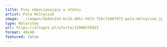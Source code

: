 ```yaml
---
title: Pies odpoczywający w słońcu
artist: Pola Melnyczuk
image: ../images/da9acd14-bc2d-485c-9472-f16c7e86fd72-pola-melnyczuk.jpeg
type: Malarstwo
url: https://allegro.pl/oferta/12900576922
format: 40x40
featured: false
---
```

